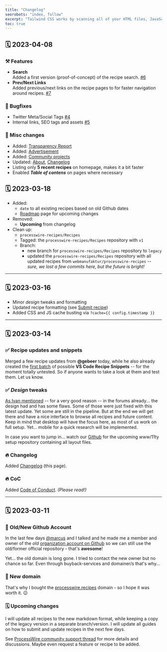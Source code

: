 ```yaml
---
title: "Changelog"
seorobots: "index, follow"
excerpt: "Tailwind CSS works by scanning all of your HTML files, JavaScript components, and any other templates for class names, generating the corresponding styles and then writing them to a static CSS file."
toc: true
---
```


## 🗓️ 2023-04-08

### ⚒️ Features

- **Search**<br>Added a first version (proof-of-concept) of the recipe search. [#6](https://github.com/webmanufaktur/processwire-recipes/issues/6)
- **Prev/Next Links**<br>Added previous/next links on the recipe pages to for faster navigation around recipes. [#7](https://github.com/webmanufaktur/processwire-recipes/issues/7)

### 🐛 Bugfixes

- Twitter Meta/Social Tags [#4](https://github.com/webmanufaktur/processwire-recipes/issues/4)
- Internal links, SEO tags and assets [#5](https://github.com/webmanufaktur/processwire-recipes/issues/5)

### 🍕 Misc changes

- Added: [Transparency Report](/transparency/)
- Added: [Advertisement](/advertisement/)
- Added: [Community projects](/community/)
- Updated: [About](/about/), [Changelog](/changelog/)
- Listing only **5 recent recipes** on homepage, makes it a bit faster
- Enabled _**Table of contens**_ on pages where necessary

## 🗓️ 2023-03-18

- Added:
  - `date` to all existing recipes based on old Github dates
  - [Roadmap](/roadmap/) page for upcoming changes
- Removed:
  - **Upcoming** from changelog
- Clean up:
  - `processwire-recipes/Recipes`
  - Tagged: the `processwire-recipes/Recipes` repository with `v1`
  - Branch:
    - new branch for `processwire-recipes/Recipes` repository to `legacy`
    - updated the `processwire-recipes/Recipes` repository with all updated recipes from `webmanufaktur/processwire-recipes` -- _sure, we lost a few commits here, but the future is bright!_

---

## 🗓️ 2023-03-16

- Minor _design_ tweaks and formatting
- Updated recipe formatting (see [Submit recipe](/submit-recipe/))
- Added CSS and JS cache busting via `?cache={{ config.timestamp }}`

---

## 🗓️ 2023-03-14

### ✅ Recipe updates and snippets

Merged a few recipe updates from **@gebeer** today, while he also already created the [first batch](https://github.com/webmanufaktur/processwire-recipes/pull/1) of possible **VS Code Recipe Snippets** -- for the moment totally untested. So if anyone wants to take a look at them and test them. Let us know.

### ✅ _Design_ tweaks

[As Ivan mentioned](https://processwire.com/talk/topic/7572-processwire-recipes/page/4/#comment-231355) -- for a very good reason -- in the forums already... the design had and has some flaws. Some of those were just fixed with this latest update. Yet some are still in the pipeline. But at the end we will get there and have a nice interface to browse all recipes and future content. Keep in mind that desktop will have the focus here, as most of us work on full setup. Yet... mobile for a quick research will be implemented.

In case you want to jump in... watch our [Github](https://github.com/processwire-recipes/) for the upcoming www/11ty setup repository containing all layout files.

### 🔥 Changelog

Added [Changelog](/changelog/) (this page).

### 🔥 CoC

Added [Code of Conduct](/code-of-conduct/). _(Please read!)_

---

## 🗓️ 2023-03-11

### 💯 Old/New Github Account

In the last few days [@marcus](https://processwire.com/talk/profile/912-marcus/) and I talked and he made me a member and owner of the _old_ [organization account on Github](https://github.com/processwire-recipes/) so we can still use the old/former official repository - that's **awesome**!

Yet... the old domain is long gone. I tried to contact the new owner but no chance so far. Even through buyback-services and domainer/s that's why...

### 💯 New domain

That's why I bought the [processwire.recipes](https://processwire.recipes/) domain - so I hope it was worth it. 😉

### 🗓️ Upcoming changes

I will update all recipes to the new markdown format, while keeping a copy of the legacy version in a separate branch/version. I will update all guides on how to submit and update recipes in the next few days.

See [ProcessWire community support thread](https://processwire.com/talk/topic/7572-processwire-recipes/page/3/#comment-231247) for more details and discussions. Maybe even request a feature or recipe to be added.
